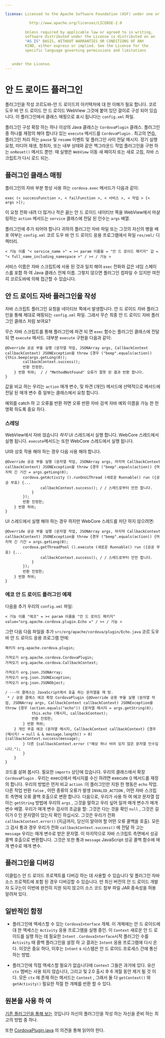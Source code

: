 ```yaml
---

license: Licensed to the Apache Software Foundation (ASF) under one or more contributor license agreements. See the NOTICE file distributed with this work for additional information regarding copyright ownership. The ASF licenses this file to you under the Apache License, Version 2.0 (the "License"); you may not use this file except in compliance with the License. You may obtain a copy of the License at

           http://www.apache.org/licenses/LICENSE-2.0
    
         Unless required by applicable law or agreed to in writing,
         software distributed under the License is distributed on an
         "AS IS" BASIS, WITHOUT WARRANTIES OR CONDITIONS OF ANY
         KIND, either express or implied. See the License for the
         specific language governing permissions and limitations
    

   under the License.
---
```


# 안 드 로이드 플러그인

플러그인을 작성 코르도바-안 드 로이드의 아키텍처에 대 한 이해가 필요 합니다. 코르 도우 바 안 드 로이드 안 드 로이드 WebView 그것에 붙어 있던 걸이로 구성 되어 있습니다. 이 플러그인에서 클래스 매핑으로 표시 됩니다는 `config.xml` 파일.

플러그인 구성 확장 하는 하나 이상의 Java 클래스는 `CordovaPlugin` 클래스. 플러그인 중 하나를 재정의 해야 합니다 있는 `execute` 메서드를 `CordovaPlugin` . 최고의 연습, 플러그인 처리 하는 `pause` 및 `resume` 이벤트 및 플러그인 사이 전달 메시지. 장기 실행 요청, 미디어 재생, 청취자, 또는 내부 상태와 같은 백그라운드 작업 플러그인을 구현 하는 `onReset()` 메서드 뿐만. 때 실행은 `WebView` 이동 새 페이지 또는 새로 고침, 자바 스크립트가 다시 로드 되는.

## 플러그인 클래스 매핑

플러그인의 자바 부분 항상 사용 하는 `cordova.exec` 메서드가 다음과 같이:

    exec (< successFunction >, < failFunction >, < 서비스 >, < 작업 > [< args >]);
    

이 요청 전화 내려 더 많거나 적은 끓는 안 드 로이드 네이티브 쪽을 WebView에서 마샬링하는 `action` 메서드는 `service` 클래스에 전달 된 인수는 `args` 배열.

플러그인에 추가 되어야 합니다 귀하의 플러그인 자바 파일 또는 그것의 자신의 병을 배포 여부는 `config.xml` 코르 도우 바 안 드 로이드 응용 프로그램에서 파일 `res/xml/` 디렉터리.

    < 기능 이름 "< service_name >" = >< param 이름을 = "안 드 로이드 패키지" 값 = "< full_name_including_namespace >" / >< / 기능 >
    

서비스 이름은 자바 스크립트에 사용 된 것과 일치 해야 `exec` 전화와 값은 네임 스페이스를 포함 하 여 Java 클래스 전체 이름. 그렇지 않으면 플러그인 컴파일 수 있지만 여전히 코르도바에 의해 접근할 수 있습니다.

## 안 드 로이드 자바 플러그인을 작성

자바 스크립트 플러그인 요청을 네이티브 쪽에서 발생합니다. 안 드 로이드 자바 플러그인을 통해 제대로 매핑되는 `config.xml` 파일. 그래서 무슨 최종 안 드 로이드 자바 플러그인 클래스 처럼 보여요?

무슨 자바 스크립트를 통해 플러그인에 파견 되 면 `exec` 함수는 플러그인 클래스에 전달 되 면 `execute` 메서드. 대부분 `execute` 구현을 다음과 같이:

    @Override 공공 부울 실행 (문자열 작업, JSONArray args, CallbackContext callbackContext) JSONException을 throw {경우 ("beep".equals(action)) {this.beep(args.getLong(0));
            callbackContext.success();
            반환 진정한;
        } 반환 허위;  / / "MethodNotFound" 오류가 잘못 된 결과 반환 합니다.
    }
    

값을 비교 하는 우리는 `action` 매개 변수, 및 파견 (개인) 메서드에 선택적으로 메서드에 전달 된 매개 변수 중 일부는 클래스에서 요청 합니다.

예외를 catch 하 고 오류를 반환 하면 오류 반환 자바 검색 자바 예외 이름을 가능 한 한 명확 하도록 중요 하다.

### 스레딩

WebView에서 자바 않습니다 *하지* UI 스레드에서 실행 합니다. WebCore 스레드에서 실행 됩니다. `execute`메서드는 또한 WebCore 스레드에서 실행 됩니다.

UI와 상호 작용 해야 하는 경우 다음 사용 해야 합니다.

    @Override 공공 부울 실행 (문자열 작업, JSONArray args, 마지막 CallbackContext callbackContext) JSONException을 throw {경우 ("beep".equals(action)) {마지막 긴 기간 = args.getLong(0);
            cordova.getActivity ().runOnUiThread (새로운 Runnable() run ({공공 무효) {...
                    callbackContext.success(); / / 스레드로부터 안전 합니다.
                }
            });
            반환 진정한;
        } 반환 허위;
    }
    

UI 스레드에서 실행 해야 하는 경우 하지만 WebCore 스레드를 차단 하지 않으려면:

    @Override 공공 부울 실행 (문자열 작업, JSONArray args, 마지막 CallbackContext callbackContext) JSONException을 throw {경우 ("beep".equals(action)) {마지막 긴 기간 = args.getLong(0);
            cordova.getThreadPool ().execute (새로운 Runnable() run ({공공 무효) {...
                    callbackContext.success(); / / 스레드로부터 안전 합니다.
                }
            });
            반환 진정한;
        } 반환 허위;
    }
    

### 에코 안 드 로이드 플러그인 예제

다음을 추가 우리의 `config.xml` 파일:

    < 기능 이름 "에코" = >< param 이름을 "안 드 로이드 패키지" value="org.apache.cordova.plugin.Echo =" / >< / 기능 >
    

그런 다음 다음 파일을 추가 `src/org/apache/cordova/plugin/Echo.java` 코르 도우 바 안 드 로이드 응용 프로그램 안에:

    패키지 org.apache.cordova.plugin;
    
    가져오기 org.apache.cordova.CordovaPlugin;
    가져오기 org.apache.cordova.CallbackContext;
    
    가져오기 org.json.JSONArray;
    가져오기 org.json.JSONException;
    가져오기 org.json.JSONObject;
    
    / ---이 클래스는 JavaScript에서 호출 하는 문자열을 재 탕.
     * / 공용 클래스 에코 확장 CordovaPlugin {@Override 공용 부울 실행 (문자열 작업, JSONArray args, CallbackContext callbackContext) JSONException을 throw {경우 (action.equals("echo")) {문자열 메시지 = args.getString(0);
                this.echo (메시지, callbackContext);
                반환 진정한;
            } 반환 허위;
        } 개인 무효 에코 (문자열 메시지, CallbackContext callbackContext) {경우 (메시지! = null & & message.length() > 0) {callbackContext.success(message);
            } 다른 {callbackContext.error ("예상 하나 비어 있지 않은 문자열 인수입니다.");
            }
        }
    }
    

코드를 살펴 봅시다. 필요한 `imports` 상단에 있습니다. 우리의 클래스에서 확장 `CordovaPlugin` . 우리는 exec()에서 메시지를 수신 하려면 execute () 메서드를 재정의 합니다. 우리의 방법은 먼저 비교 `action` :이 플러그인만 지원 한 행동은 `echo` 작업. 다른 작업 반환 `false` , 어떤 종류의 오류가 발생 `INVALID_ACTION` , 어떤 자바 스크립트 측면에 오류 콜백 호출으로 변환 합니다. 다음으로, 우리가 사용 하 여 에코 문자열 잡아는 `getString` 방법에 우리의 `args` , 그것을 말하고 우리 싶어 일까 매개 변수가 매개 변수 배열. 우리가 매개 변수 검사의 조금을 할: 그것은 다는 것을 확인 `null` , 그것은 길이가 0 인 문자열이 있는지 확인 하십시오. 그것은 우리가 전화 `callbackContext.error()` (지금까지, 당신이 알아야 할 어떤 오류 콜백을 호출). 모든 그 검사 통과 경우 우리가 전화 `callbackContext.success()` 에 전달 하 고는 `message` 우리는 매개 변수로 받은 문자열. 이 마지막으로 자바 스크립트 측면에서 성공 콜백 호출으로 변환합니다. 그것은 또한 통과 `message` JavaScript 성공 콜백 함수에 매개 변수로 매개 변수.

## 플러그인을 디버깅

이클립스 안 드 로이드 프로젝트를 디버깅 하는 데 사용할 수 있습니다 및 플러그인 자바 소스 프로젝트에 포함 된 경우 디버깅할 수 있습니다. 만 최신 버전의 안 드 로이드 개발자 도구는이 이번에 완전히 지원 되지 않고이 소스 코드 첨부 파일 JAR 종속성을 허용 알려져 있다.

## 일반적인 함정

*   플러그인에 액세스할 수 있는 `CordovaInterface` 개체. 이 개체에는 안 드 로이드에 대 한 액세스는 `Activity` 응용 프로그램을 실행 중인. 이 `Context` 새로운 안 드 로이드를 실행 하는 데 필요한 `Intent` . `CordovaInterface`시작 플러그인 수를 `Activity` 때 콜백 플러그인을 설정 하 고 결과는 `Intent` 응용 프로그램에 다시 온다. 이것은 중요 하다, 이후는 `Intent` s 시스템은 안 드 로이드 프로세스 간에 통신 하는 방법.

*   플러그인에 직접 액세스할 필요가 없습니다에 `Context` 그들은 과거에 있다. 유산 `ctx` 멤버는 사용 되지 않습니다, 그리고 및 2.0 출시 후 6 개월 동안 제거 될 것 이다. 모든 `ctx` 에 존재 하는 메서드는 `Context` , 그래서 둘 다 `getContext()` 와 `getActivity()` 필요한 적절 한 개체를 반환 할 수 있다.

## 원본을 사용 하 여

[기존 플러그인을 통해 보는][1] 것입니다 자신의 플러그인을 작성 하는 자신을 준비 하는 최고의 방법 중 하나.

 [1]: https://github.com/apache/cordova-android/tree/master/framework/src/org/apache/cordova

또한 [CordovaPlugin.java][2] 의 의견을 통해 읽어야 한다.

 [2]: https://github.com/apache/cordova-android/blob/master/framework/src/org/apache/cordova/CordovaPlugin.java